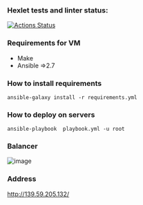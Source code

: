 ### Hexlet tests and linter status:
[![Actions Status](https://github.com/mikonoid/devops-for-programmers-project-lvl2/workflows/hexlet-check/badge.svg)](https://github.com/mikonoid/devops-for-programmers-project-lvl2/actions)

### Requirements for VM

* Make
* Ansible =>2.7

### How to install requirements

```ansible-galaxy install -r requirements.yml```

### How to deploy on servers

```ansible-playbook  playbook.yml -u root```

### Balancer 

![image](https://user-images.githubusercontent.com/14234200/122093838-24fa8e00-ce14-11eb-884d-4dc2ed0b13d4.png)

### Address

http://139.59.205.132/
